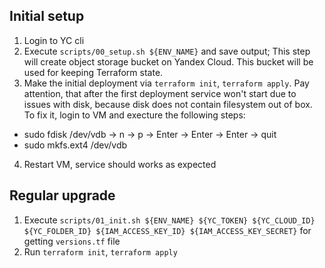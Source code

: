## Initial setup
1. Login to YC cli
2. Execute `scripts/00_setup.sh ${ENV_NAME}` and save output; This step will create object storage bucket on Yandex Cloud. This bucket will be used for keeping Terraform state.
3. Make the initial deployment via `terraform init`, `terraform apply`. Pay attention, that after the first deployment service won't start due to issues with disk, because disk does not contain filesystem out of box. To fix it, login to VM and execture the following steps:

* sudo fdisk /dev/vdb -> n -> p -> Enter -> Enter -> Enter -> quit
* sudo mkfs.ext4 /dev/vdb

4. Restart VM, service should works as expected

## Regular upgrade
1. Execute `scripts/01_init.sh ${ENV_NAME} ${YC_TOKEN} ${YC_CLOUD_ID} ${YC_FOLDER_ID} ${IAM_ACCESS_KEY_ID} ${IAM_ACCESS_KEY_SECRET}` for getting `versions.tf` file
2. Run `terraform init`, `terraform apply`